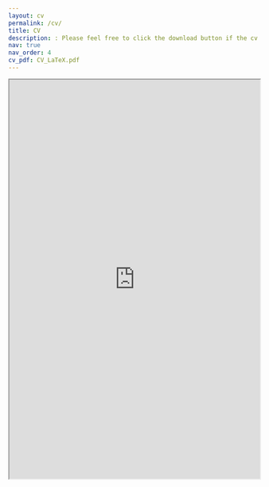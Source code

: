 ```yaml
---
layout: cv
permalink: /cv/
title: CV
description: : Please feel free to click the download button if the cv does not show up in your browser.
nav: true
nav_order: 4
cv_pdf: CV_LaTeX.pdf
---
```

<iframe 
src="https://hopanshum.github.io//assets/pdf/CV_LaTeX.pdf" 
style="width:100%; height:800px;"
></iframe>